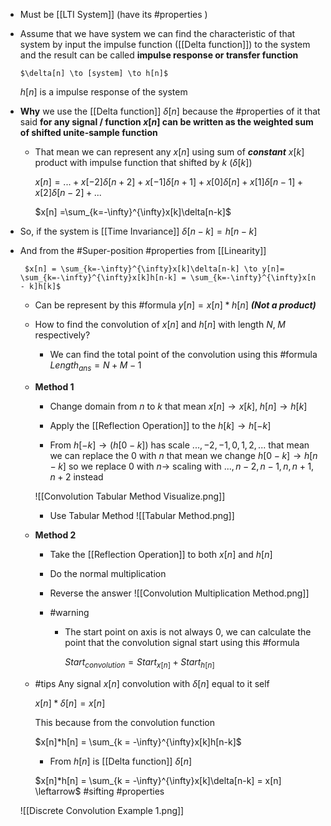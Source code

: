 - Must be [[LTI System]] (have its #properties )
  
- Assume that we have system we can find the characteristic of that system by input the impulse function ([[Delta function]]) to the system and the result can be called **impulse response or transfer function** 
  
	  $\delta[n] \to [system] \to h[n]$
	 $h[n]$ is a impulse response of the system

- **Why** we use the [[Delta function]] $\delta[n]$ because the #properties of it that said **for any signal / function $x[n]$ can be written as the weighted sum of shifted unite-sample function**
  
	- That mean we can represent any $x[n]$ using sum of ***constant*** $x[k]$ product with impulse function that shifted by $k$ ($\delta[k]$) 
		
		$x[n] = ...+x[-2]\delta[n+2] + x[-1]\delta[n+1] + x[0]\delta[n] + x[1]\delta[n-1] + x[2]\delta[n-2]+...$ 
		
		$x[n] =\sum_{k=-\infty}^{\infty}x[k]\delta[n-k]$
		
- So, if the system is [[Time Invariance]] 
	  $\delta[n-k] = h[n-k]$ 
	  
- And from the #Super-position #properties from [[Linearity]]
  
	   $x[n] = \sum_{k=-\infty}^{\infty}x[k]\delta[n-k] \to y[n]= \sum_{k=-\infty}^{\infty}x[k]h[n-k] = \sum_{k=-\infty}^{\infty}x[n - k]h[k]$
	   
	- Can be represent by this #formula  $y[n] = x[n]*h[n]$ ***(Not a product)***

	- How to find the convolution of $x[n]$ and $h[n]$ with length $N, \; M$ respectively?   
	  
		- We can find the total point of the convolution using this #formula 
		  $Length_{ans} = N + M -1$ 
		
	- **Method 1**
		- Change domain from $n$ to $k$ that mean $x[n] \to x[k], \; h[n] \to h[k]$ 
		  
		- Apply the [[Reflection Operation]] to the $h[k] \to h[-k]$
		  
		- From $h[-k] \to (h[0-k])$ has scale $...,-2,-1,0,1,2,...$ that mean we can replace the $0$ with $n$ that mean we change $h[0-k] \to h[n-k]$ so we replace $0$ with $n \to$ scaling with $...,n-2,n-1,n,n+1,n+2$  instead
		  
		![[Convolution Tabular Method Visualize.png]]
		  
		- Use Tabular Method ![[Tabular Method.png]]
		  
	- **Method 2**
		- Take the [[Reflection Operation]] to both $x[n]$ and $h[n]$
		- Do the normal multiplication 
		- Reverse the answer
		![[Convolution Multiplication Method.png]]
		
		- #warning 
			- The start point on axis is not always $0$, we can calculate the point that the convolution signal start using this #formula 
			  
			  $Start_{convolution} = Start_{x[n]} + Start_{h[n]}$ 
	
	- #tips
	  Any signal $x[n]$ convolution with $\delta[n]$ equal to it self
	  
	  $x[n]*\delta[n] = x[n]$ 
	  
	  This because from the convolution function 
		  
	  $x[n]*h[n] = \sum_{k = -\infty}^{\infty}x[k]h[n-k]$ 
	  
	  - From $h[n]$ is [[Delta function]] $\delta[n]$ 
	  
	  $x[n]*h[n] = \sum_{k = -\infty}^{\infty}x[k]\delta[n-k] = x[n] \leftarrow$ #sifting #properties   

	![[Discrete Convolution Example 1.png]]